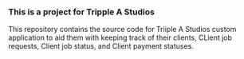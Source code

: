 ### This is a project for Tripple A Studios
This repository contains the source code for Triiple A Studios custom application to aid them with keeping track of their clients, CLient job requests, Client job status, and Client payment statuses. 